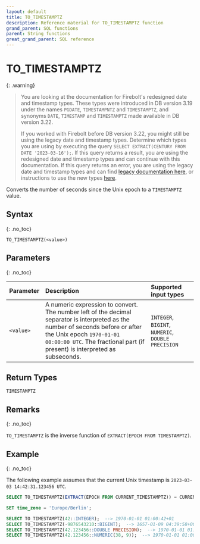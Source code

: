 ```yaml
---
layout: default
title: TO_TIMESTAMPTZ
description: Reference material for TO_TIMESTAMPTZ function
grand_parent: SQL functions
parent: String functions
great_grand_parent: SQL reference
---
```


# TO_TIMESTAMPTZ

{: .warning}
  >You are looking at the documentation for Firebolt's redesigned date and timestamp types.
  >These types were introduced in DB version 3.19 under the names `PGDATE`, `TIMESTAMPNTZ` and `TIMESTAMPTZ`, and synonyms `DATE`, `TIMESTAMP` and `TIMESTAMPTZ` made available in DB version 3.22.
  >
  >If you worked with Firebolt before DB version 3.22, you might still be using the legacy date and timestamp types.
  >Determine which types you are using by executing the query `SELECT EXTRACT(CENTURY FROM DATE '2023-03-16');`.
  >If this query returns a result, you are using the redesigned date and timestamp types and can continue with this documentation.
  >If this query returns an error, you are using the legacy date and timestamp types and can find [legacy documentation here](../../general-reference/legacy-date-timestamp.md#legacy-date-and-timestamp-functions), or instructions to use the new types [here](../../release-notes/release-notes-archive.html#db-version-322).

Converts the number of seconds since the Unix epoch to a `TIMESTAMPTZ` value.

## Syntax
{: .no_toc}

`TO_TIMESTAMPTZ(<value>)`

## Parameters
{: .no_toc}

| Parameter | Description                                                                                                                                                                                                                                | Supported input types                |
| :-------- | :----------------------------------------------------------------------------------------------------------------------------------------------------------------------------------------------------------------------------------------- | :----------------------------------- |
| `<value>` | A numeric expression to convert. The number left of the decimal separator is interpreted as the number of seconds before or after the Unix epoch `1970-01-01 00:00:00 UTC`. The fractional part (if present) is interpreted as subseconds. | `INTEGER`, `BIGINT`, `NUMERIC`, `DOUBLE PRECISION` |

## Return Types

`TIMESTAMPTZ`

## Remarks
{: .no_toc}

`TO_TIMESTAMPTZ` is the inverse function of `EXTRACT(EPOCH FROM TIMESTAMPTZ)`.

## Example
{: .no_toc}

The following example assumes that the current Unix timestamp is `2023-03-03 14:42:31.123456 UTC`.

```sql
SELECT TO_TIMESTAMPTZ(EXTRACT(EPOCH FROM CURRENT_TIMESTAMPTZ)) = CURRENT_TIMESTAMPTZ;  --> true

SET time_zone = 'Europe/Berlin';

SELECT TO_TIMESTAMPTZ(42::INTEGER);  --> 1970-01-01 01:00:42+01
SELECT TO_TIMESTAMPTZ(-9876543210::BIGINT);  --> 1657-01-09 04:39:58+00:53:28
SELECT TO_TIMESTAMPTZ(42.123456::DOUBLE PRECISION);  --> 1970-01-01 01:00:42.123456+01
SELECT TO_TIMESTAMPTZ(42.123456::NUMERIC(38, 9));  --> 1970-01-01 01:00:42.123456+01
```

